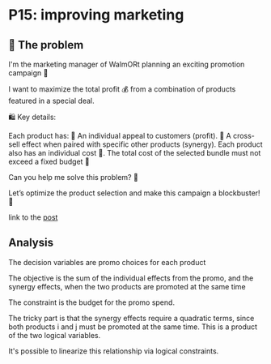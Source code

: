 # P15: improving marketing

## 🧠 The problem

I'm the marketing manager of WalmORt planning an exciting promotion campaign 🛒

I want to maximize the total profit 💰 from a combination of products featured in a special deal.

🛍️ Key details:

Each product has:
🤑 An individual appeal to customers (profit).
🔗 A cross-sell effect when paired with specific other products (synergy).
Each product also has an individual cost 💸.
The total cost of the selected bundle must not exceed a fixed budget 🧾

Can you help me solve this problem? 🧩

Let’s optimize the product selection and make this campaign a blockbuster! 🚀

link to the [post](https://www.linkedin.com/posts/borjamenendezmoreno_operationsresearch-activity-7273967581286318080-5qsn?utm_source=share&utm_medium=member_desktop)

## Analysis

The decision variables are promo choices for each product

The objective is the sum of the individual effects from the promo, and the synergy effects, when the two products are promoted at the same time

The constraint is the budget for the promo spend.

The tricky part is that the synergy effects require a quadratic terms, since both products i and j must be promoted at the same time. This is a product of the two logical variables.

It's possible to linearize this relationship via logical constraints.
